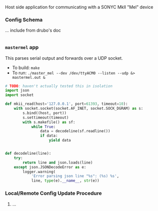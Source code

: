 Host side application for communicating with a SONYC MkII "Mel" device

### Config Schema
... include from drubo's doc
```

```

### `mastermel` app
This parses serial output and forwards over a UDP socket.
 - To build: `make`
 - To run: `./master_mel --dev /dev/ttyACM0 --listen --udp &> mastermel.out &`
 
```python
# TODO: haven't actually tested this in isolation
import json
import socket

def mkii_read(host='127.0.0.1', port=61393, timeout=10):
    with socket.socket(socket.AF_INET, socket.SOCK_DGRAM) as s:
        s.bind((host, port))
        s.settimeout(timeout)
        with s.makefile() as sf:
            while True:
                data = decodeline(sf.readline())
                if data:
                    yield data


def decodeline(line):
    try:
        return line and json.loads(line)
    except json.JSONDecodeError as e:
        logger.warning(
            'Error parsing json line "%s": (%s) %s',
            line, type(e).__name__, str(e))
 ```


### Local/Remote Config Update Procedure
1. ...
